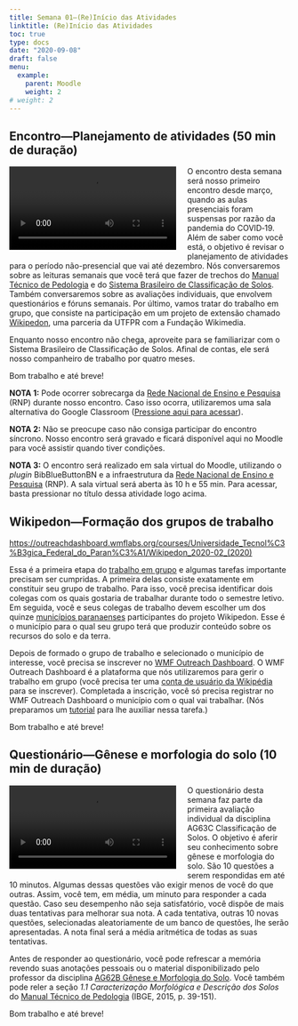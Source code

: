 ```yaml
---
title: Semana 01—(Re)Início das Atividades
linktitle: (Re)Início das Atividades
toc: true
type: docs
date: "2020-09-08"
draft: false
menu:
  example:
    parent: Moodle
    weight: 2
# weight: 2
---
```


## Encontro—Planejamento de atividades (50 min de duração)

<!-- Descrição -->

<p>
<video width="300" style="float: left; margin: 0 20px 5px 0;" controls>
<source src="https://cloud.utfpr.edu.br/index.php/s/FxliWdbPlevj8SR/download" type="video/mp4">
</video>
O encontro desta semana será nosso primeiro encontro desde março, quando as aulas presenciais foram suspensas por razão da pandemia do COVID‑19. Além de saber como você está, o objetivo é revisar o planejamento de atividades para o período não-presencial que vai até dezembro. Nós conversaremos sobre as leituras semanais que você terá que fazer de trechos do <a href="https://biblioteca.ibge.gov.br/visualizacao/livros/liv95017.pdf">Manual Técnico de Pedologia</a> e do <a href="https://ainfo.cnptia.embrapa.br/digital/bitstream/item/199517/1/SiBCS-2018-ISBN-9788570358004.pdf">Sistema Brasileiro de Classificação de Solos</a>. Também conversaremos sobre as avaliações individuais, que envolvem questionários e fóruns semanais. Por último, vamos tratar do trabalho em grupo, que consiste na participação em um projeto de extensão chamado <a href="https://pt.wikipedia.org/wiki/Wikip%C3%A9dia:Outreach_Dashboard/Universidade_Tecnol%C3%B3gica_Federal_do_Paran%C3%A1/Wikipedon_2020-02_(2020)">Wikipedon</a>, uma parceria da UTFPR com a Fundação Wikimedia.
</p>
<p>
Enquanto nosso encontro não chega, aproveite para se familiarizar com o Sistema Brasileiro de Classificação de Solos. Afinal de contas, ele será nosso companheiro de trabalho por quatro meses.
</p>
<p>
Bom trabalho e até breve!
</p>
<p>
<b>NOTA 1:</b> Pode ocorrer sobrecarga da <a href="https://pt.wikipedia.org/wiki/Rede_Nacional_de_Ensino_e_Pesquisa">Rede Nacional de Ensino e Pesquisa</a> (RNP) durante nosso encontro. Caso isso ocorra, utilizaremos uma sala alternativa do Google Classroom (<a href="https://meet.google.com/lookup/c4saebrx42">Pressione aqui para acessar</a>).
</p>
<p>
<b>NOTA 2:</b> Não se preocupe caso não consiga participar do encontro síncrono. Nosso encontro será gravado e ficará disponível aqui no Moodle para você assistir quando tiver condições.
</p>
<p>
<b>NOTA 3:</b> O encontro será realizado em sala virtual do Moodle, utilizando o <i>plugin</i> BibBlueButtonBN e a infraestrutura da <a href="https://pt.wikipedia.org/wiki/Rede_Nacional_de_Ensino_e_Pesquisa">Rede Nacional de Ensino e Pesquisa</a> (RNP). A sala virtual será aberta às 10 h e 55 min. Para acessar, basta pressionar no título dessa atividade logo acima.
</p>

## Wikipedon—Formação dos grupos de trabalho

<!-- URL externa -->

https://outreachdashboard.wmflabs.org/courses/Universidade_Tecnol%C3%B3gica_Federal_do_Paran%C3%A1/Wikipedon_2020-02_(2020)

<!-- Descrição -->

Essa é a primeira etapa do [trabalho em grupo](https://pt.wikiversity.org/wiki/Wikipedon) e algumas tarefas importante precisam ser cumpridas. A primeira delas consiste exatamente em constituir seu grupo de trabalho. Para isso, você precisa identificar dois colegas com os quais gostaria de trabalhar durante todo o semestre letivo. Em seguida, você e seus colegas de trabalho devem escolher um dos quinze [municípios paranaenses](https://outreachdashboard.wmflabs.org/courses/Universidade_Tecnol%C3%B3gica_Federal_do_Paran%C3%A1/Wikipedon_2020-02_(2020)/articles/available) participantes do projeto Wikipedon. Esse é o município para o qual seu grupo terá que produzir conteúdo sobre os recursos do solo e da terra.

Depois de formado o grupo de trabalho e selecionado o município de interesse, você precisa se inscrever no [WMF Outreach Dashboard](https://outreachdashboard.wmflabs.org/courses/Universidade_Tecnológica_Federal_do_Paraná/Wikipedon_2020-02_(2020)?locale=pt-br&enroll=nitossolo?locale=pt-br). O WMF Outreach Dashboard é a plataforma que nós utilizaremos para gerir o trabalho em grupo (você precisa ter uma [conta de usuário da Wikipédia](https://pt.wikipedia.org/w/index.php?title=Especial:Criar_conta) para se inscrever). Completada a inscrição, você só precisa registrar no WMF Outreach Dashboard o município com o qual vai trabalhar. (Nós preparamos um [tutorial](https://pt.wikiversity.org/wiki/Wikipedon) para lhe auxiliar nessa tarefa.)

Bom trabalho e até breve!

## Questionário—Gênese e morfologia do solo (10 min de duração)

<video width="300" style="float: left; margin: 0 20px 5px 0;" controls>
<source src="https://cloud.utfpr.edu.br/index.php/s/IjRCcmjedt0PD3i/download" type="video/mp4">
</video>

O questionário desta semana faz parte da primeira avaliação individual da disciplina AG63C Classificação de Solos. O objetivo é aferir seu conhecimento sobre gênese e morfologia do solo. São 10 questões a serem respondidas em até 10 minutos. Algumas dessas questões vão exigir menos de você do que outras. Assim, você tem, em média, um minuto para responder a cada questão. Caso seu desempenho não seja satisfatório, você dispõe de mais duas tentativas para melhorar sua nota. A cada tentativa, outras 10 novas questões, selecionadas aleatoriamente de um banco de questões, lhe serão apresentadas. A nota final será a média aritmética de todas as suas tentativas.

Antes de responder ao questionário, você pode refrescar a memória revendo suas anotações pessoais ou o material disponibilizado pelo professor da disciplina [AG62B Gênese e Morfologia do Solo](http://portal.utfpr.edu.br/cursos/coordenacoes/graduacao/santa-helena/sh-agronomia/matriz-e-docentes). Você também pode reler a seção _1.1 Caracterização Morfológica e Descrição dos Solos_ do [Manual Técnico de Pedologia](https://biblioteca.ibge.gov.br/visualizacao/livros/liv95017.pdf) (IBGE, 2015, p. 39-151).

Bom trabalho e até breve!
